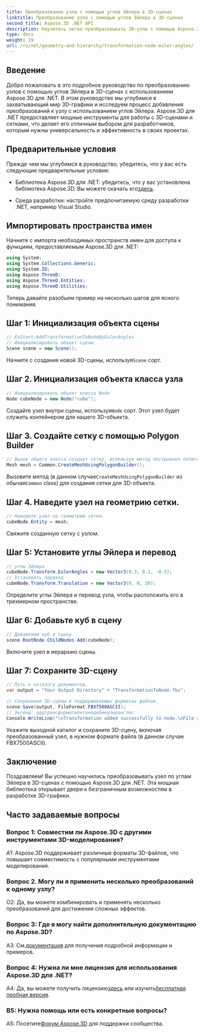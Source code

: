 ```yaml
---
title: Преобразование узла с помощью углов Эйлера в 3D-сценах
linktitle: Преобразование узла с помощью углов Эйлера в 3D-сценах
second_title: Aspose.3D .NET API
description: Научитесь легко преобразовывать 3D-узлы с помощью Aspose.3D для .NET. Следуйте нашему пошаговому руководству, чтобы добиться потрясающих результатов в ваших проектах.
type: docs
weight: 19
url: /ru/net/geometry-and-hierarchy/transformation-node-euler-angles/
---
```

## Введение

Добро пожаловать в это подробное руководство по преобразованию узлов с помощью углов Эйлера в 3D-сценах с использованием Aspose.3D для .NET. В этом руководстве мы углубимся в захватывающий мир 3D-графики и исследуем процесс добавления преобразований к узлу с использованием углов Эйлера. Aspose.3D для .NET предоставляет мощные инструменты для работы с 3D-сценами и сетками, что делает его отличным выбором для разработчиков, которым нужны универсальность и эффективность в своих проектах.

## Предварительные условия

Прежде чем мы углубимся в руководство, убедитесь, что у вас есть следующие предварительные условия:

-  Библиотека Aspose.3D для .NET: убедитесь, что у вас установлена библиотека Aspose.3D. Вы можете скачать его[здесь](https://releases.aspose.com/3d/net/).

- Среда разработки: настройте предпочитаемую среду разработки .NET, например Visual Studio.

## Импортировать пространства имен

Начните с импорта необходимых пространств имен для доступа к функциям, предоставляемым Aspose.3D для .NET:

```csharp
using System;
using System.Collections.Generic;
using System.IO;
using Aspose.ThreeD;
using Aspose.ThreeD.Entities;
using Aspose.ThreeD.Utilities;
```

Теперь давайте разобьем пример на несколько шагов для ясного понимания.

## Шаг 1: Инициализация объекта сцены

```csharp
// ExStart:AddTransformationToNodeByEulerAngles
// Инициализировать объект сцены
Scene scene = new Scene();
```

 Начните с создания новой 3D-сцены, используя`Scene` сорт.

## Шаг 2. Инициализация объекта класса узла

```csharp
// Инициализировать объект класса Node
Node cubeNode = new Node("cube");
```

 Создайте узел внутри сцены, используя`Node` сорт. Этот узел будет служить контейнером для нашего 3D-объекта.

## Шаг 3. Создайте сетку с помощью Polygon Builder

```csharp
// Вызов общего класса создает сетку, используя метод построения полигонов, чтобы установить экземпляр сетки.
Mesh mesh = Common.CreateMeshUsingPolygonBuilder(); 
```

 Вызовите метод (в данном случае`CreateMeshUsingPolygonBuilder` из обычая`Common` class) для создания сетки для 3D-объекта.

## Шаг 4. Наведите узел на геометрию сетки.

```csharp
// Наведите узел на геометрию сетки.
cubeNode.Entity = mesh;
```

Свяжите созданную сетку с узлом.

## Шаг 5: Установите углы Эйлера и перевод

```csharp
// углы Эйлера
cubeNode.Transform.EulerAngles = new Vector3(0.3, 0.1, -0.5);            
// Установить перевод
cubeNode.Transform.Translation = new Vector3(0, 0, 20);
```

Определите углы Эйлера и перевод узла, чтобы расположить его в трехмерном пространстве.

## Шаг 6: Добавьте куб в сцену

```csharp
// Добавляем куб в сцену
scene.RootNode.ChildNodes.Add(cubeNode);
```

Включите узел в иерархию сцены.

## Шаг 7: Сохраните 3D-сцену

```csharp
// Путь к каталогу документов.
var output = "Your Output Directory" + "TransformationToNode.fbx";

// Сохранение 3D-сцены в поддерживаемых форматах файлов.
scene.Save(output, FileFormat.FBX7500ASCII);
// Эксенд: аддтрансформатионтонодебиеулеранглес
Console.WriteLine("\nTransformation added successfully to node.\nFile saved at " + output);
```

Укажите выходной каталог и сохраните 3D-сцену, включая преобразованный узел, в нужном формате файла (в данном случае FBX7500ASCII).

## Заключение

Поздравляем! Вы успешно научились преобразовывать узел по углам Эйлера в 3D-сценах с помощью Aspose.3D для .NET. Эта мощная библиотека открывает двери к безграничным возможностям в разработке 3D-графики.

## Часто задаваемые вопросы

### Вопрос 1: Совместим ли Aspose.3D с другими инструментами 3D-моделирования?

A1: Aspose.3D поддерживает различные форматы 3D-файлов, что повышает совместимость с популярными инструментами моделирования.

### Вопрос 2. Могу ли я применить несколько преобразований к одному узлу?

О2: Да, вы можете комбинировать и применять несколько преобразований для достижения сложных эффектов.

### Вопрос 3: Где я могу найти дополнительную документацию по Aspose.3D?

 A3: См.[документация](https://reference.aspose.com/3d/net/) для получения подробной информации и примеров.

### Вопрос 4: Нужна ли мне лицензия для использования Aspose.3D для .NET?

 A4: Да, вы можете получить лицензию[здесь](https://purchase.aspose.com/buy) или изучить[бесплатная пробная версия](https://releases.aspose.com/).

### В5: Нужна помощь или есть конкретные вопросы?

 A5: Посетите[Форум Aspose.3D](https://forum.aspose.com/c/3d/18) для поддержки сообщества.